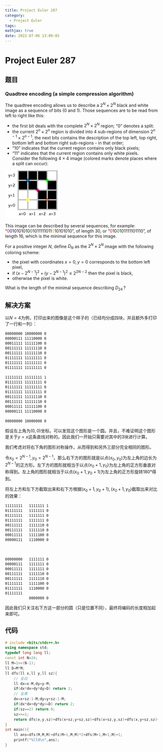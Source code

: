 ```yaml
---
title: Project Euler 287
category:
  - Project Euler
tags:
mathjax: true
date: 2022-07-06 13:09:03
---
```



<escape><!-- more --></escape>

# Project Euler 287

## 题目

### Quadtree encoding (a simple compression algorithm)

The quadtree encoding allows us to describe a $2^N\times 2^N$ black and white image as a sequence of bits (0 and 1). Those sequences are to be read from left to right like this:

- the first bit deals with the complete $2^N\times 2^N$ region;
“0” denotes a split:
- the current $2^n\times 2^n$ region is divided into 4 sub-regions of dimension $2^{n-1}\times 2^{n-1}$,
the next bits contains the description of the top left, top right, bottom left and bottom right sub-regions - in that order;
- “10” indicates that the current region contains only black pixels;
- “11” indicates that the current region contains only white pixels.
Consider the following $4\times 4$ image (colored marks denote places where a split can occur):

![](../images/p287_quadtree.gif)

This image can be described by several sequences, for example:
“<font color=red>0</font><font color=blue>0</font>10101010<font color=green>0</font>1011111011<font color=orange>0</font>10101010”, of length $30$, or
“<font color=red>0</font>10<font color=green>0</font>101111101110”, of length $16$, which is the minimal sequence for this image.

For a positive integer $N$, define $D_N$ as the $2^N\times 2^N$ image with the following coloring scheme:

- the pixel with coordinates $x = 0, y = 0$ corresponds to the bottom left pixel,
- if $(x-2^{N-1})^2 + (y-2^{N-1})^2 \leq 2^{2N-2}$ then the pixel is black,
- otherwise the pixel is white.

What is the length of the minimal sequence describing $D_{24}$ ?

## 解决方案

以$N=4$为例，打印出来的图像是这个样子的（已经均分成四块，并且额外多打印了一行和一列）：

```
00000000 10000000 0
00000111 11110000 0
00011111 11111100 0
00111111 11111110 0
00111111 11111110 0
01111111 11111111 0
01111111 11111111 0
01111111 11111111 0

11111111 11111111 1
01111111 11111111 0
01111111 11111111 0
01111111 11111111 0
00111111 11111110 0
00111111 11111110 0
00011111 11111100 0
00000111 11110000 0

00000000 10000000 0

```

假设左上角为$(0,0)$坐标。可以发现这个图形是一个圆。并且，不难证明这个图形是关于$y=x$这条直线对称的。因此我们一开始只需要对其中的$3$块进行计算。

我们考虑对将右下角的图形对称操作，从而得到和另外三部分完全相同的图形。

令$x_0=2^{N-1},y_0=2^{N-1}$，那么右下方的图形就是以点$(x_0,y_0)$为左上角的边长为$2^{N-1}$的正方形。左下方的图形就相当于以点$(x_0+1,y_0)$为左上角的正方形垂直对称得到。左上角的图形就相当于以点$(x_0+1,y_0+1)$为左上角的正方形旋转$180°$得到。

将左上方和左下方截取出来和右下方根据$(x_0+1,y_0+1),(x_0+1,y_0)$截取出来对比的效果：

```
11111111   1111111 1
01111111   1111111 0
01111111   1111111 0
01111111   1111111 0
00111111   1111110 0
00111111   1111110 0
00011111   1111100 0
00000111   1110000 0



00000000   1111111 0
00000111   1111111 0
00011111   1111111 0
00111111   1111110 0
00111111   1111110 0
01111111   1111100 0
01111111   1110000 0
01111111 
           0000000 0

```

因此我们只关注右下方这一部分的圆（只是位置不同），最终将编码的长度相加起来即可。

## 代码

```C++
# include <bits/stdc++.h>
using namespace std;
typedef long long ll;
const int N=24;
ll M=1<<(N-1);
ll D=M*M;
ll dfs(ll x,ll y,ll sz){
    // 全白
    ll dx=x-M,dy=y-M;
    if(dx*dx+dy*dy>D) return 2;
    // 全黑
    dx=x+sz-1-M;dy=y+sz-1-M;
    if(dx*dx+dy*dy<=D) return 2;
    if(sz==2) return 9;
    sz>>=1;
    return dfs(x,y,sz)+dfs(x+sz,y+sz,sz)+dfs(x+sz,y,sz)+dfs(x,y+sz,sz)+1;
}
int main(){
    ll ans=dfs(M,M,M)+dfs(M+1,M,M)*2+dfs(M+1,M+1,M)+1;
    printf("%lld\n",ans);
}

```
